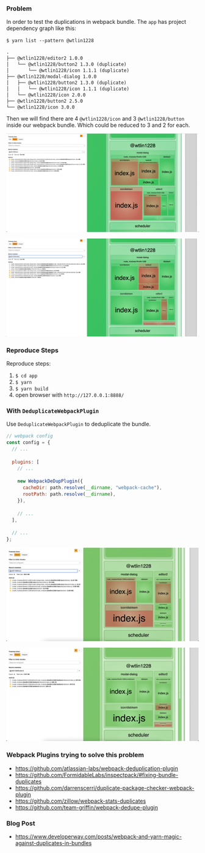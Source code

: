 ### Problem

In order to test the duplications in webpack bundle. The `app` has project dependency graph like this:

`$ yarn list --pattern @wtlin1228`

```
.
├── @wtlin1228/editor2 1.0.0
│   └── @wtlin1228/button2 1.3.0 (duplicate)
│       └── @wtlin1228/icon 1.1.1 (duplicate)
├── @wtlin1228/modal-dialog 1.0.0
│   ├── @wtlin1228/button2 1.3.0 (duplicate)
│   │   └── @wtlin1228/icon 1.1.1 (duplicate)
│   └── @wtlin1228/icon 2.0.0
├── @wtlin1228/button2 2.5.0
└── @wtlin1228/icon 3.0.0
```

Then we will find there are 4 `@wtlin1228/icon` and 3 `@wtlin1228/button` inside our webpack bundle. Which could be reduced to 3 and 2 for each.

![icon-bundle-duplications](icon-bundle-duplications.png)

![button-bundle-duplications](button-bundle-duplications.png)

### Reproduce Steps

Reproduce steps:

1. `$ cd app`
2. `$ yarn`
3. `$ yarn build`
4. open browser with `http://127.0.0.1:8888/`

### With `DeduplicateWebpackPlugin`

Use `DeduplicateWebpackPlugin` to deduplicate the bundle.

```js
// webpack config
const config = {
  // ...

  plugins: [
    // ...

    new WebpackDeDupPlugin({
      cacheDir: path.resolve(__dirname, "webpack-cache"),
      rootPath: path.resolve(__dirname),
    }),

    // ...
  ],

  // ...
};
```

![icon-bundle-deduplications](icon-bundle-deduplications.png)

![button-bundle-deduplications](button-bundle-deduplications.png)

### Webpack Plugins trying to solve this problem

- https://github.com/atlassian-labs/webpack-deduplication-plugin
- https://github.com/FormidableLabs/inspectpack/#fixing-bundle-duplicates
- https://github.com/darrenscerri/duplicate-package-checker-webpack-plugin
- https://github.com/zillow/webpack-stats-duplicates
- https://github.com/team-griffin/webpack-dedupe-plugin

### Blog Post

- https://www.developerway.com/posts/webpack-and-yarn-magic-against-duplicates-in-bundles
